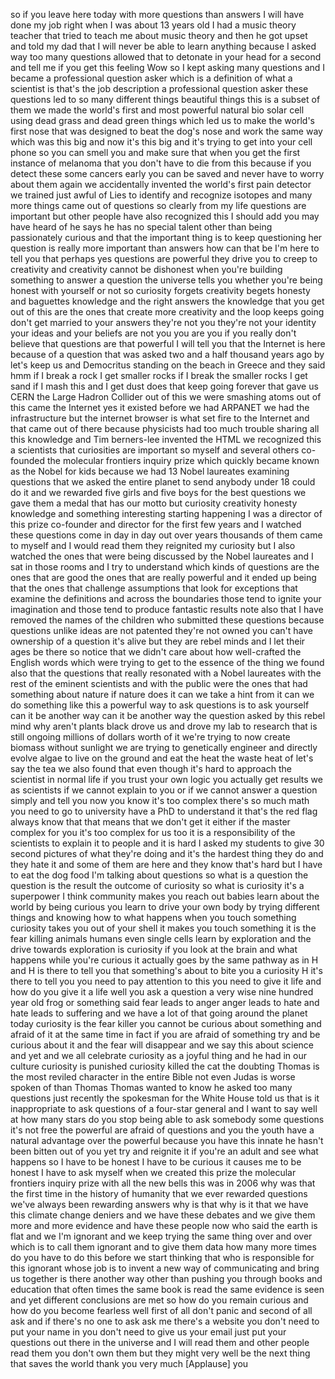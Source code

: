 
so if you leave here today with more
questions than answers I will have done
my job right when I was about 13 years
old I had a music theory teacher that
tried to teach me about music theory and
then he got upset and told my dad that I
will never be able to learn anything
because I asked way too many questions
allowed that to detonate in your head
for a second and tell me if you get this
feeling Wow
so I kept asking many questions and I
became a professional question asker
which is a definition of what a
scientist is that&#39;s the job description
a professional question asker these
questions led to so many different
things beautiful things this is a subset
of them we made the world&#39;s first and
most powerful natural bio solar cell
using dead grass and dead green things
which led us to make the world&#39;s first
nose that was designed to beat the dog&#39;s
nose and work the same way which was
this big and now it&#39;s this big and it&#39;s
trying to get into your cell phone so
you can smell you and make sure that
when you get the first instance of
melanoma that you don&#39;t have to die from
this because if you detect these some
cancers early you can be saved and never
have to worry about them again we
accidentally invented the world&#39;s first
pain detector we trained just awful of
Lies to identify and recognize isotopes
and many more things came out of
questions so clearly from my life
questions are important but other people
have also recognized this I should add
you may have heard of he says he has no
special talent other than being
passionately curious and that the
important thing is to keep questioning
her question is really more important
than answers how can that be
I&#39;m here to tell you that perhaps yes
questions are powerful they drive you to
creep to creativity and creativity
cannot be dishonest when you&#39;re building
something to answer a question the
universe tells you whether you&#39;re being
honest with yourself or not
so curiosity forgets creativity begets
honesty and baguettes knowledge and the
right answers the knowledge that you get
out of this are the ones that create
more creativity and the loop keeps going
don&#39;t get married to your answers
they&#39;re not you they&#39;re not your
identity your ideas and your beliefs are
not you you are you if you really don&#39;t
believe that questions are that powerful
I will tell you that the Internet is
here because of a question that was
asked two and a half thousand years ago
by let&#39;s keep us and Democritus standing
on the beach
in Greece and they said hmm if I break a
rock I get smaller rocks if I break the
smaller rocks I get sand if I mash this
and I get dust does that keep going
forever
that gave us CERN the Large Hadron
Collider out of this we were smashing
atoms out of this came the Internet yes
it existed before we had ARPANET we had
the infrastructure but the internet
browser is what set fire to the Internet
and that came out of there because
physicists had too much trouble sharing
all this knowledge and Tim berners-lee
invented the HTML we recognized this a
scientists that curiosities are
important so myself and several others
co-founded the molecular frontiers
inquiry prize which quickly became known
as the Nobel for kids because we had 13
Nobel laureates examining questions that
we asked the entire planet to send
anybody under 18 could do it and we
rewarded five girls and five boys for
the best questions we gave them a medal
that has our motto but curiosity
creativity honesty knowledge and
something interesting starting happening
I was a director of this prize
co-founder and director for the first
few years and I watched these questions
come in day in day out over years
thousands of them came to myself and I
would read them they reignited my
curiosity but I also watched the ones
that were being discussed by the Nobel
laureates and I sat in those rooms and I
try to understand which kinds of
questions are the ones that are good the
ones that are really powerful and it
ended up being that the ones that
challenge assumptions that look for
exceptions that examine the definitions
and across the boundaries those tend to
ignite your imagination and those tend
to produce fantastic results note also
that I have removed the names of the
children who submitted these questions
because questions
unlike ideas are not patented they&#39;re
not owned you can&#39;t have ownership of a
question it&#39;s alive but they are rebel
minds and I let their ages be there so
notice that we didn&#39;t care about how
well-crafted the English words which
were trying to get to the essence of the
thing we found also
that the questions that really resonated
with a Nobel laureates with the rest of
the eminent scientists and with the
public were the ones that had something
about nature
if nature does it can we take a hint
from it can we do something like this a
powerful way to ask questions is to ask
yourself can it be another way can it be
another way the question asked by this
rebel mind why aren&#39;t plants black drove
us and drove my lab to research that is
still ongoing millions of dollars worth
of it we&#39;re trying to now create biomass
without sunlight we are trying to
genetically engineer and directly evolve
algae to live on the ground and eat the
heat the waste heat of let&#39;s say the tea
we also found that even though it&#39;s hard
to approach the scientist in normal life
if you trust your own logic you actually
get results we as scientists if we
cannot explain to you or if we cannot
answer a question simply and tell you
now you know it&#39;s too complex there&#39;s so
much math you need to go to university
have a PhD to understand it that&#39;s the
red flag always know that that means
that we don&#39;t get it either if the
master complex for you it&#39;s too complex
for us too it is a responsibility of the
scientists to explain it to people and
it is hard I asked my students to give
30 second pictures of what they&#39;re doing
and it&#39;s the hardest thing they do and
they hate it and some of them are here
and they know that&#39;s hard but I have to
eat the dog food I&#39;m talking about
questions so what is a question the
question is the result the outcome of
curiosity so what is curiosity
it&#39;s a superpower I think community
makes you reach out babies learn about
the world by being curious you learn to
drive your own body by trying different
things and knowing how to what happens
when you touch something curiosity takes
you out of your shell it makes you touch
something it is the fear killing animals
humans even single cells learn by
exploration and the drive towards
exploration is curiosity if you look at
the brain and what happens while you&#39;re
curious it actually goes by the same
pathway as in
H and H is there to tell you that
something&#39;s about to bite you a
curiosity H it&#39;s there to tell you you
need to pay attention to this you need
to give it life and how do you give it a
life well you ask a question a very wise
nine hundred year old frog or something
said fear leads to anger anger leads to
hate and hate leads to suffering and we
have a lot of that going around the
planet today curiosity is the fear
killer you cannot be curious about
something and afraid of it at the same
time in fact if you are afraid of
something try and be curious about it
and the fear will disappear and we say
this about science and yet and we all
celebrate curiosity as a joyful thing
and he had in our culture curiosity is
punished curiosity killed the cat the
doubting Thomas is the most reviled
character in the entire Bible not even
Judas is worse spoken of than Thomas
Thomas wanted to know he asked too many
questions just recently the spokesman
for the White House told us that is it
inappropriate to ask questions of a
four-star general and I want to say well
at how many stars do you stop being able
to ask somebody some questions it&#39;s not
free the powerful are afraid of
questions and you the youth have a
natural advantage over the powerful
because you have this innate he hasn&#39;t
been bitten out of you yet try and
reignite it if you&#39;re an adult and see
what happens so I have to be honest I
have to be curious it causes me to be
honest I have to ask myself when we
created this prize the molecular
frontiers inquiry prize with all the new
bells this was in 2006 why was that the
first time in the history of humanity
that we ever rewarded questions we&#39;ve
always been rewarding answers why is
that why is it that we have this climate
change deniers and we have these debates
and we give them more and more evidence
and have these people now who said the
earth is flat and we
I&#39;m ignorant and we keep trying the same
thing over and over which is to call
them ignorant and to give them data how
many more times do you have to do this
before we start thinking that who is
responsible for this ignorant whose job
is to invent a new way of communicating
and bring us together is there another
way other than pushing you through books
and education that often times the same
book is read the same evidence is seen
and yet different conclusions are met so
how do you remain curious and how do you
become fearless well first of all don&#39;t
panic
and second of all ask and if there&#39;s no
one to ask ask me there&#39;s a website you
don&#39;t need to put your name in you don&#39;t
need to give us your email just put your
questions out there in the universe and
I will read them and other people read
them you don&#39;t own them but they might
very well be the next thing that saves
the world thank you very much
[Applause]
you
